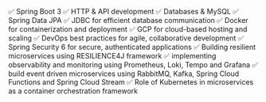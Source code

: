 ✅ Spring Boot 3
✅ HTTP & API development
✅ Databases & MySQL
✅ Spring Data JPA
✅ JDBC for efficient database communication
✅ Docker for containerization and deployment
✅ GCP for cloud-based hosting and scaling
✅ DevOps best practices for agile, collaborative development
✅ Spring Security 6 for secure, authenticated applications
✅ Building resilient microservices using RESILIENCE4J framework
✅ implementing observability and monitoring using Prometheus, Loki, Tempo and Grafana
✅ build event driven microservices using RabbitMQ, Kafka, Spring Cloud Functions and Spring Cloud Stream
✅ Role of Kubernetes in microservices as a container orchestration framework
